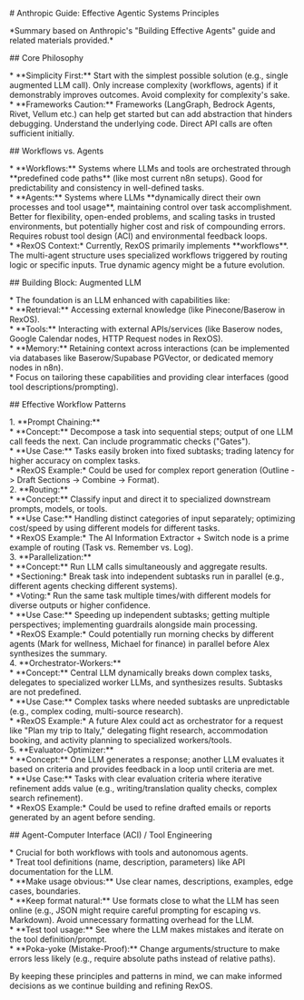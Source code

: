 \# Anthropic Guide: Effective Agentic Systems Principles

\*Summary based on Anthropic's "Building Effective Agents" guide and related materials provided.\*

\#\# Core Philosophy

\* \*\*Simplicity First:\*\* Start with the simplest possible solution (e.g., single augmented LLM call). Only increase complexity (workflows, agents) if it demonstrably improves outcomes. Avoid complexity for complexity's sake.  
\* \*\*Frameworks Caution:\*\* Frameworks (LangGraph, Bedrock Agents, Rivet, Vellum etc.) can help get started but can add abstraction that hinders debugging. Understand the underlying code. Direct API calls are often sufficient initially.

\#\# Workflows vs. Agents

\* \*\*Workflows:\*\* Systems where LLMs and tools are orchestrated through \*\*predefined code paths\*\* (like most current n8n setups). Good for predictability and consistency in well-defined tasks.  
\* \*\*Agents:\*\* Systems where LLMs \*\*dynamically direct their own processes and tool usage\*\*, maintaining control over task accomplishment. Better for flexibility, open-ended problems, and scaling tasks in trusted environments, but potentially higher cost and risk of compounding errors. Requires robust tool design (ACI) and environmental feedback loops.  
    \* \*RexOS Context:\* Currently, RexOS primarily implements \*\*workflows\*\*. The multi-agent structure uses specialized workflows triggered by routing logic or specific inputs. True dynamic agency might be a future evolution.

\#\# Building Block: Augmented LLM

\* The foundation is an LLM enhanced with capabilities like:  
    \* \*\*Retrieval:\*\* Accessing external knowledge (like Pinecone/Baserow in RexOS).  
    \* \*\*Tools:\*\* Interacting with external APIs/services (like Baserow nodes, Google Calendar nodes, HTTP Request nodes in RexOS).  
    \* \*\*Memory:\*\* Retaining context across interactions (can be implemented via databases like Baserow/Supabase PGVector, or dedicated memory nodes in n8n).  
\* Focus on tailoring these capabilities and providing clear interfaces (good tool descriptions/prompting).

\#\# Effective Workflow Patterns

1\.  \*\*Prompt Chaining:\*\*  
    \* \*\*Concept:\*\* Decompose a task into sequential steps; output of one LLM call feeds the next. Can include programmatic checks ("Gates").  
    \* \*\*Use Case:\*\* Tasks easily broken into fixed subtasks; trading latency for higher accuracy on complex tasks.  
    \* \*RexOS Example:\* Could be used for complex report generation (Outline \-\> Draft Sections \-\> Combine \-\> Format).  
2\.  \*\*Routing:\*\*  
    \* \*\*Concept:\*\* Classify input and direct it to specialized downstream prompts, models, or tools.  
    \* \*\*Use Case:\*\* Handling distinct categories of input separately; optimizing cost/speed by using different models for different tasks.  
    \* \*RexOS Example:\* The AI Information Extractor \+ Switch node is a prime example of routing (Task vs. Remember vs. Log).  
3\.  \*\*Parallelization:\*\*  
    \* \*\*Concept:\*\* Run LLM calls simultaneously and aggregate results.  
        \* \*Sectioning:\* Break task into independent subtasks run in parallel (e.g., different agents checking different systems).  
        \* \*Voting:\* Run the same task multiple times/with different models for diverse outputs or higher confidence.  
    \* \*\*Use Case:\*\* Speeding up independent subtasks; getting multiple perspectives; implementing guardrails alongside main processing.  
    \* \*RexOS Example:\* Could potentially run morning checks by different agents (Mark for wellness, Michael for finance) in parallel before Alex synthesizes the summary.  
4\.  \*\*Orchestrator-Workers:\*\*  
    \* \*\*Concept:\*\* Central LLM dynamically breaks down complex tasks, delegates to specialized worker LLMs, and synthesizes results. Subtasks are not predefined.  
    \* \*\*Use Case:\*\* Complex tasks where needed subtasks are unpredictable (e.g., complex coding, multi-source research).  
    \* \*RexOS Example:\* A future Alex could act as orchestrator for a request like "Plan my trip to Italy," delegating flight research, accommodation booking, and activity planning to specialized workers/tools.  
5\.  \*\*Evaluator-Optimizer:\*\*  
    \* \*\*Concept:\*\* One LLM generates a response; another LLM evaluates it based on criteria and provides feedback in a loop until criteria are met.  
    \* \*\*Use Case:\*\* Tasks with clear evaluation criteria where iterative refinement adds value (e.g., writing/translation quality checks, complex search refinement).  
    \* \*RexOS Example:\* Could be used to refine drafted emails or reports generated by an agent before sending.

\#\# Agent-Computer Interface (ACI) / Tool Engineering

\* Crucial for both workflows with tools and autonomous agents.  
\* Treat tool definitions (name, description, parameters) like API documentation for the LLM.  
\* \*\*Make usage obvious:\*\* Use clear names, descriptions, examples, edge cases, boundaries.  
\* \*\*Keep format natural:\*\* Use formats close to what the LLM has seen online (e.g., JSON might require careful prompting for escaping vs. Markdown). Avoid unnecessary formatting overhead for the LLM.  
\* \*\*Test tool usage:\*\* See where the LLM makes mistakes and iterate on the tool definition/prompt.  
\* \*\*Poka-yoke (Mistake-Proof):\*\* Change arguments/structure to make errors less likely (e.g., require absolute paths instead of relative paths).

By keeping these principles and patterns in mind, we can make informed decisions as we continue building and refining RexOS.

